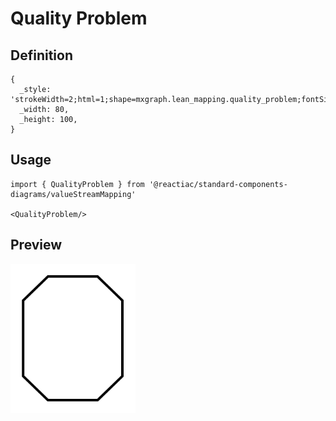 # Quality Problem

## Definition

```
{
  _style: 'strokeWidth=2;html=1;shape=mxgraph.lean_mapping.quality_problem;fontSize=24;fontStyle=1;whiteSpace=wrap;align=center;',
  _width: 80,
  _height: 100,
}
```

## Usage

```
import { QualityProblem } from '@reactiac/standard-components-diagrams/valueStreamMapping'

<QualityProblem/>
```

## Preview

<img src="./quality-problem.png" width="200"/>
